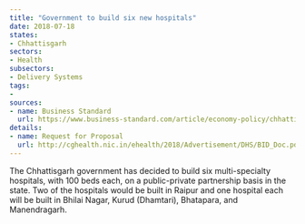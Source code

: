 ```yaml
---
title: "Government to build six new hospitals"
date: 2018-07-18
states:
- Chhattisgarh
sectors:
- Health
subsectors:
- Delivery Systems
tags:
- 
sources:
- name: Business Standard
  url: https://www.business-standard.com/article/economy-policy/chhattisgarh-to-build-six-100-bed-multi-specialty-hospitals-on-ppp-model-118071300863_1.html
details:
- name: Request for Proposal
  url: http://cghealth.nic.in/ehealth/2018/Advertisement/DHS/BID_Doc.pdf
---
```


The Chhattisgarh government has decided to build six multi-specialty hospitals, with 100 beds each, on a public-private partnership basis in the state. Two of the hospitals would be built in Raipur and one hospital each will be built in Bhilai Nagar, Kurud (Dhamtari), Bhatapara, and Manendragarh.
